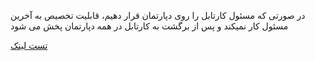 در صورتی که مسئول کارتابل را روی دپارتمان قرار دهیم، قابلیت تخصیص به آخرین مسئول کار نمیکند و پس از برگشت به کارتابل در همه دپارتمان پخش می شود

[تست لینک](#salamhttps://github.com/1stco/PayamGostarDocs/blob/master/Other/Mds/test.md)